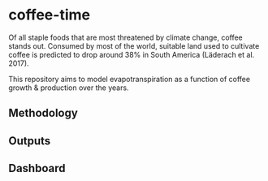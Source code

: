 # coffee-time

Of all staple foods that are most threatened by climate change, coffee stands out. Consumed by most of the world, suitable land used to cultivate coffee is predicted to drop around 38% in South America (Läderach et al. 2017). 

This repository aims to model evapotranspiration as a function of coffee growth & production over the years.

## Methodology

## Outputs

## Dashboard

